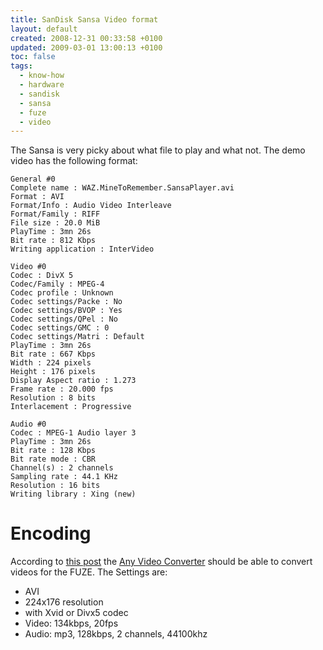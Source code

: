 ```yaml
---
title: SanDisk Sansa Video format
layout: default
created: 2008-12-31 00:33:58 +0100
updated: 2009-03-01 13:00:13 +0100
toc: false
tags:
  - know-how
  - hardware
  - sandisk
  - sansa
  - fuze
  - video
---
```

The Sansa is very picky about what file to play and what not. The demo video has the following format:

~~~
General #0
Complete name : WAZ.MineToRemember.SansaPlayer.avi
Format : AVI
Format/Info : Audio Video Interleave
Format/Family : RIFF
File size : 20.0 MiB
PlayTime : 3mn 26s
Bit rate : 812 Kbps
Writing application : InterVideo

Video #0
Codec : DivX 5
Codec/Family : MPEG-4
Codec profile : Unknown
Codec settings/Packe : No
Codec settings/BVOP : Yes
Codec settings/QPel : No
Codec settings/GMC : 0
Codec settings/Matri : Default
PlayTime : 3mn 26s
Bit rate : 667 Kbps
Width : 224 pixels
Height : 176 pixels
Display Aspect ratio : 1.273
Frame rate : 20.000 fps
Resolution : 8 bits
Interlacement : Progressive

Audio #0
Codec : MPEG-1 Audio layer 3
PlayTime : 3mn 26s
Bit rate : 128 Kbps
Bit rate mode : CBR
Channel(s) : 2 channels
Sampling rate : 44.1 KHz
Resolution : 16 bits
Writing library : Xing (new)
~~~


Encoding
========

According to [this post](http://www.anythingbutipod.com/forum/showpost.php?p=307639&postcount=14) the
[Any Video Converter](http://www.any-video-converter.com/products/for_video_free/) should be able to convert videos for the FUZE. The Settings are:

  * AVI
  * 224x176 resolution
  * with Xvid or Divx5 codec
  * Video: 134kbps, 20fps
  * Audio: mp3, 128kbps, 2 channels, 44100khz
